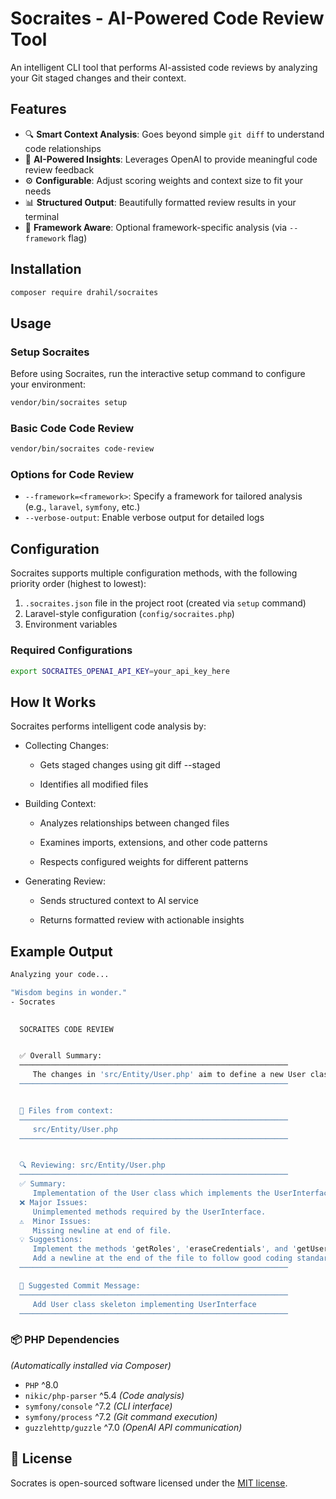 # Socraites - AI-Powered Code Review Tool


An intelligent CLI tool that performs AI-assisted code reviews by analyzing your Git staged changes and their context.

## Features

- 🔍 **Smart Context Analysis**: Goes beyond simple `git diff` to understand code relationships
- 🤖 **AI-Powered Insights**: Leverages OpenAI to provide meaningful code review feedback
- ⚙️ **Configurable**: Adjust scoring weights and context size to fit your needs
- 📊 **Structured Output**: Beautifully formatted review results in your terminal
- 🧠 **Framework Aware**: Optional framework-specific analysis (via `--framework` flag)

## Installation

```bash
composer require drahil/socraites
```

## Usage

### Setup Socraites

Before using Socraites, run the interactive setup command to configure your environment:
```bash
vendor/bin/socraites setup
```

### Basic Code Code Review
```bash
vendor/bin/socraites code-review
```

### Options for Code Review
- `--framework=<framework>`: Specify a framework for tailored analysis (e.g., `laravel`, `symfony`, etc.)
- `--verbose-output`: Enable verbose output for detailed logs

## Configuration

Socraites supports multiple configuration methods, with the following priority order (highest to lowest):

1. `.socraites.json` file in the project root (created via `setup` command)
2. Laravel-style configuration (`config/socraites.php`)
3. Environment variables



### Required Configurations
```bash
export SOCRAITES_OPENAI_API_KEY=your_api_key_here
```

## How It Works

Socraites performs intelligent code analysis by:

- Collecting Changes:

  - Gets staged changes using git diff --staged

  - Identifies all modified files

- Building Context:

  - Analyzes relationships between changed files

  - Examines imports, extensions, and other code patterns

  - Respects configured weights for different patterns

- Generating Review:

  - Sends structured context to AI service

  - Returns formatted review with actionable insights

## Example Output

```bash
Analyzing your code...

"Wisdom begins in wonder."
- Socrates

  
  SOCRAITES CODE REVIEW


  ✅ Overall Summary:
  ────────────────────────────────────────────────────────────
     The changes in 'src/Entity/User.php' aim to define a new User class that implements the UserInterface from Symfony's Security component. However, the methods required by the interface are declared but not implemented, which will lead to issues during runtime if the class is used.
  ────────────────────────────────────────────────────────────


  📁 Files from context:
  ────────────────────────────────────────────────────────────
     src/Entity/User.php
  ────────────────────────────────────────────────────────────


  🔍 Reviewing: src/Entity/User.php
  ────────────────────────────────────────────────────────────
  ✅ Summary:
     Implementation of the User class which implements the UserInterface from Symfony Security.
  ❌ Major Issues:
     Unimplemented methods required by the UserInterface.
  ⚠️  Minor Issues:
     Missing newline at end of file.
  💡 Suggestions:
     Implement the methods 'getRoles', 'eraseCredentials', and 'getUserIdentifier' to fulfill the contract of the UserInterface.
     Add a newline at the end of the file to follow good coding standards.
  ────────────────────────────────────────────────────────────

  💬 Suggested Commit Message:
  ────────────────────────────────────────────────────────────
     Add User class skeleton implementing UserInterface
  ────────────────────────────────────────────────────────────
```

### 📦 PHP Dependencies

*(Automatically installed via Composer)*
- `PHP` ^8.0
- `nikic/php-parser` ^5.4 *(Code analysis)*
- `symfony/console` ^7.2 *(CLI interface)*
- `symfony/process` ^7.2 *(Git command execution)*
- `guzzlehttp/guzzle` ^7.0 *(OpenAI API communication)*

## 📃 License

Socrates is open-sourced software licensed under the [MIT license](LICENSE).

